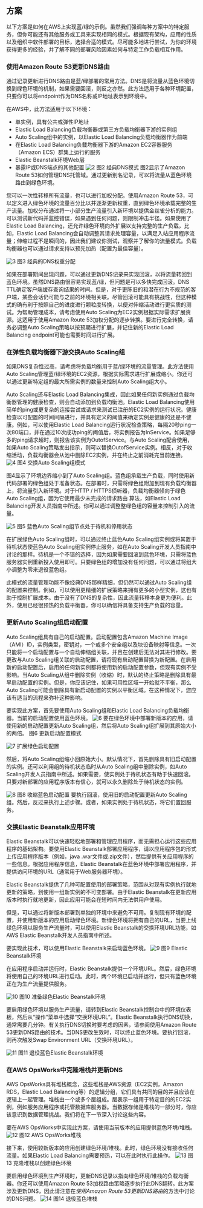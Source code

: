 ## 方案

以下方案是如何在AWS上实现蓝/绿的示例。虽然我们强调每种方案中的特定服务，但你可能还有其他服务或工具来实现相同的模式。根据现有架构，应用的性质以及组织中软件部署的目标，选择合适的模式。尽可能多地进行尝试，为你的环境获得更多的经验，并了解不同的部署风险因素如何与特定工作负载相互作用。

### 使用Amazon Route 53更新DNS路由
通过记录更新进行DNS路由是蓝/绿部署的常用方法。DNS是将流量从蓝色环境切换到绿色环境的机制，如果需要回滚，则反之亦然。此方法适用于各种环境配置，只要你可以将endpoint作为DNS名称或IP地址表示到环境中。

在AWS中，此方法适用于以下环境：
- 单实例，具有公共或弹性IP地址
- Elastic Load Balancing负载均衡器或第三方负载均衡器下游的实例组
- Auto Scaling组中的实例，以Elastic Load Balancing负载均衡器作为前端
- 在Elastic Load Balancing负载均衡器下游的Amazon EC2容器服务（Amazon ECS）群集上运行的服务
- Elastic Beanstalk环境Web层
- 暴露IP或DNS端点的其他配置
![2](Figure2.jpg)
图2 经典DNS模式
图2显示了Amazon Route 53如何管理DNS托管域。通过更新别名记录，可以将流量从蓝色环境路由到绿色环境。

您可以一次性转移所有流量，也可以进行加权分配。使用Amazon Route 53，可以定义进入绿色环境的流量百分比以并逐渐更新权重，直到绿色环境承载完整的生产流量。加权分布通过将一小部分生产流量引入新环境以提供金丝雀分析的能力。可以测试新代码并监控错误，如果遇到任何问题，则限制冲击半径。如果使用了Elastic Load Balancing，还允许绿色环境向外扩展以支持完整的生产负载，比如，Elastic Load Balancing会自动调整其请求处理容量，以满足入站应用程序流量；伸缩过程不是瞬间的，因此我们建议你测试，观察并了解你的流量模式。负载均衡器也可以通过请求支持以预先加热（配置为最佳容量）。

![3](Figure3.jpg)
图3 经典的DNS权重分配

如果在部署期间出现问题，可以通过更新DNS记录来实现回滚，以将流量转回到蓝色环境。虽然DNS路由很容易实现蓝/绿，但问题是可以多快完成回滚。DNS TTL确定客户端缓存查询结果的时间。但是，对于更陈旧的和潜在行为不规范的客户端，某些会话仍可能与之前的环境相关联。尽管回滚可能具有挑战性，但这种模式的确有利于按照自己的进度进行颗粒度转换，以便对伸缩活动进行更实质的测试。为帮助管理成本，请考虑使用Auto Scaling为EC2实例根据实际需求扩展资源。这适用于使用Amazon Route 53加权分配的逐步转换。要进行完全转换，请务必调整Auto Scaling策略以按预期进行扩展，并记住新的Elastic Load Balancing endpoint可能也需要时间进行扩展。

### 在弹性负载均衡器下游交换Auto Scaling组
如果DNS复杂性过高，请考虑将负载均衡用于蓝/绿环境的流量管理。此方法使用Auto Scaling管理蓝/绿环境的EC2资源，根据实际需求进行扩展或缩小。你还可以通过更新特定组的最大所需实例的数量来控制Auto Scaling组大小。

Auto Scaling还与Elastic Load Balancing集成，因此如果任何新实例通过负载均衡器管理的健康检查，则会自动添加到负载均衡池。Elastic Load Balancing使用简单的ping或更复杂的连接尝试或请求来测试已注册的EC2实例的运行状况。健康检查以可配置的时间间隔进行，并具有定义的阈值来确定实例是健康的还是不健康。例如，可以使用Elastic Load Balancing运行状况检查策略，每隔20秒ping一次80端口，并在通过10次成功ping的阈值后，将实例报告为InService。如果足够多的ping请求超时，则报告该实例为OutofService。与Auto Scaling配合使用，如果Auto Scaling策略发出指示，则可以替换OutofService实例。相反，对于收缩活动，负载均衡器会从池中删除EC2实例，并在终止之前消耗完当前连接。
![4](Figure4.jpg)
图4 交换Auto Scaling组模式

图4显示了环境边界缩小到了Auto Scaling组。蓝色组承载生产负载，同时使用新代码部署的绿色组处于准备状态。在部署时，只需将绿色组附加到现有负载均衡器上，将流量引入新环境。对于HTTP / HTTPS侦听器，负载均衡器倾向于绿色Auto Scaling组，因为它使用最少未完成的请求路由
算法，如Elastic Load Balancing开发人员指南中所述。你可以通过调整整绿色组的容量来控制引入的流量。

![5](Figure5.jpg)
图5 蓝色Auto Scaling组节点处于待机和停用状态

在扩展绿色Auto Scaling组时，可以通过终止蓝色Auto Scaling组实例或将其置于待机状态使蓝色Auto Scaling组实例停止服务，如在Auto Scaling开发人员指南中讨论的那样。待机是一个不错的选择，因为如果需要回滚到蓝色环境，只需将蓝色服务器实例重新投入使用即可。只要绿色组的增加没有任何问题，可以通过将组大小调整为零来退役蓝色组。

此模式的流量管理功能不像经典DNS那样精细，但仍然可以通过Auto Scaling组的配置来控制。例如，可以使用更精细的扩展策略来拥有更多的小型实例，这也有助于控制扩展成本。由于没有了DNS的复杂性，因此流量转移本身更为便利。此外，使用已经很预热的负载平衡器，你可以确信将具备支持生产负载的容量。

### 更新Auto Scaling组启动配置

Auto Scaling组具有自己的启动配置。启动配置包含Amazon Machine Image（AMI）ID，实例类型，密钥对，一个或多个安全组以及块设备映射等信息。一次只能将一个启动配置与一个自动伸缩组关联，并且在创建后无法对其进行修改。要更改与Auto Scaling组关联的启动配置，请将现有启动配置替换为新配置。在启用新的启动配置后，启用的任何新实例都将使用新的启动配置参数，但现有实例不受影响。当Auto Scaling从组中删除实例（收缩）时，默认的终止策略是删除具有最早启动配置的实例。但是，你应该记住，如果可用性区域一开始就不平衡，那么Auto Scaling可能会删除具有新启动配置的实例以平衡区域。在这种情况下，您应该有适当的流程来弥补这种影响。

要实现此方案，首先要使用Auto Scaling组和Elastic Load Balancing负载均衡器。当前的启动配置使用蓝色环境。
![6](Figure6.jpg)
要在绿色环境中部署新版本的应用，请使用新的启动配置更新Auto Scaling组，然后将Auto Scaling组扩展到其原始大小的两倍。
图6 更新启动配置模式

![7](Figure7.jpg)
扩展绿色启动配置

然后，将Auto Scaling组缩小回原始大小。默认情况下，首先删除具有旧启动配置的实例。还可以利用组的待机状态临时从Auto Scaling组中删除实例，如Auto Scaling开发人员指南中所述。如果需要，使实例处于待机状态有助于快速回滚。只要对新部署的应用程序版本有信心，就可以永久删除处于待机状态的实例。

![8](Figure8.jpg)
图8 收缩蓝色启动配置
要执行回滚，使用旧的启动配置更新Auto Scaling组。然后，反过来执行上述步骤。或者，如果实例处于待机状态，将它们置回服务。

### 交换Elastic Beanstalk应用环境

Elastic Beanstalk可以快速轻松地部署和管理应用程序，而无需担心运行这些应用程序的基础架构。要使用Elastic Beanstalk部署应用程序，请以应用程序包的形式上传应用程序版本（例如，java .war文件或.zip文件），然后提供有关应用程序的一些信息。根据应用程序信息，Elastic Beanstalk在蓝色环境中部署应用程序，并提供访问环境的URL（通常用于Web服务器环境）。

Elastic Beanstalk提供了几种可配置使用的部署策略，范围从对现有实例执行就地更新的策略，到使用一组新实例的不可变部署。由于Elastic Beanstalk在更新应用版本时执行就地更新，因此应用可能会在短时间内无法供用户使用。

但是，可以通过将新版本部署到单独的环境中来避免不可用。复制现有环境的配置，并使用新版本的应用启动绿色环境。新绿色环境将拥有自己的URL，当要上线绿色环境以服务生产流量时，可以使用Elastic Beanstalk的交换环境URL功能，如AWS Elastic Beanstalk开发人员指南中所述。

要实现此技术，可以使用Elastic Beanstalk来启动蓝色环境。
![9](Figure9.jpg)
图9 Elastic Beanstalk环境

在应用程序启动并运行时，Elastic Beanstalk提供一个环境URL。然后，绿色环境将使用自己的环境URL进行启动。此时，两个环境已启动并运行，但只有蓝色环境正在为生产流量提供服务。

![10](Figure10.jpg)
图10 准备绿色Elastic Beanstalk环境

要启用绿色环境以服务生产流量，请转到Elastic Beanstalk控制台中的环境仪表板，然后从“操作”菜单中选择“交换环境URL”。Elastic Beanstalk执行DNS切换，通常需要几分钟。有关执行DNS切换时要考虑的因素，请参阅使用Amazon Route 53更新DNS路由的技术。当DNS更改生效时，可以终止蓝色环境。要执行回滚，则再次触发Swap Environment URL（交换环境URL）。

![11](Figure11.jpg)
图11 退役蓝色Elastic Beanstalk环境

### 在AWS OpsWorks中克隆堆栈并更新DNS
AWS OpsWorks具有堆栈概念，这些堆栈是AWS资源（EC2实例，Amazon RDS，Elastic Load Balancing等）的逻辑分组，它们具有共同的目的并且应该在逻辑上一起管理。堆栈由一个或多个层组成。层表示一组用于特定目的的EC2实例，例如服务应用程序或托管数据库服务器。当数据存储是堆栈的一部分时，你应该意识到数据管理挑战。我们将在下一节深入讨论这些内容。

要在AWS OpsWorks中实现此方案，请使用当前版本的应用提供蓝色环境/堆栈。
![12](Figure12.jpg)
图12 AWS OpsWorks堆栈

接下来，使用较新版本的应用创建绿色环境/堆栈。此时，绿色环境没有接收任何流量。如果Elastic Load Balancing需要预热，可以在此时执行此操作。
![13](Figure13.jpg)
图13 克隆堆栈以创建绿色环境

要启用绿色环境到生产环境时，更新DNS记录以指向绿色环境/堆栈的负载均衡器。你还可以使用Amazon Route 53加权路由策略逐步执行此DNS翻转。此方案涉及更新DNS，因此请注意在*使用Amazon Route 53更新DNS路由*的方法中讨论的DNS问题。
![14](Figure14.jpg)
图14 退役蓝色堆栈